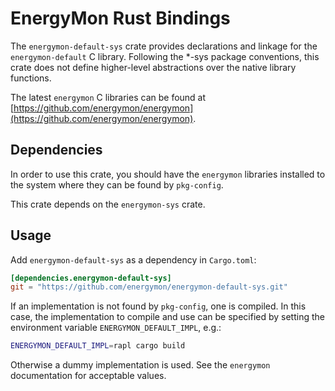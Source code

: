 # EnergyMon Rust Bindings

The `energymon-default-sys` crate provides declarations and linkage for the
`energymon-default` C library.
Following the *-sys package conventions, this crate does not define
higher-level abstractions over the native library functions.

The latest `energymon` C libraries can be found at
[https://github.com/energymon/energymon](https://github.com/energymon/energymon).

## Dependencies

In order to use this crate, you should have the `energymon` libraries
installed to the system where they can be found by `pkg-config`.

This crate depends on the `energymon-sys` crate.

## Usage
Add `energymon-default-sys` as a dependency in `Cargo.toml`:

```toml
[dependencies.energymon-default-sys]
git = "https://github.com/energymon/energymon-default-sys.git"
```

If an implementation is not found by `pkg-config`, one is compiled.
In this case, the implementation to compile and use can be specified by
setting the environment variable `ENERGYMON_DEFAULT_IMPL`, e.g.:

```sh
ENERGYMON_DEFAULT_IMPL=rapl cargo build
```

Otherwise a dummy implementation is used.
See the `energymon` documentation for acceptable values.
